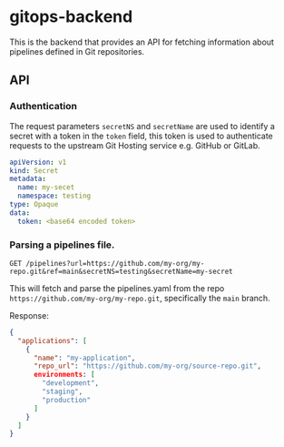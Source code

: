 # gitops-backend

This is the backend that provides an API for fetching information about
pipelines defined in Git repositories.

## API

### Authentication

The request parameters `secretNS` and `secretName` are used to identify a secret
with a token in the `token` field, this token is used to authenticate requests
to the upstream Git Hosting service e.g. GitHub or GitLab.

```yaml
apiVersion: v1
kind: Secret
metadata:
  name: my-secet
  namespace: testing
type: Opaque
data:
  token: <base64 encoded token>
```

### Parsing a pipelines file.

```
GET /pipelines?url=https://github.com/my-org/my-repo.git&ref=main&secretNS=testing&secretName=my-secret
```

This will fetch and parse the pipelines.yaml from the repo
`https://github.com/my-org/my-repo.git`, specifically the `main` branch.

Response:

```json
{
  "applications": [
    {
      "name": "my-application",
      "repo_url": "https://github.com/my-org/source-repo.git",
      environments: [
        "development",
        "staging",
        "production"
      ]
    }
  ]
}
```
